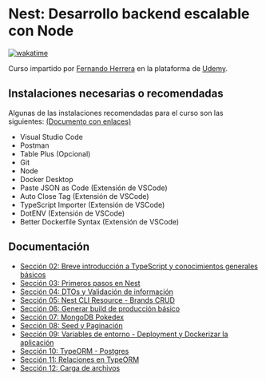# Nest: Desarrollo backend escalable con Node

[![wakatime](https://wakatime.com/badge/user/8ef73281-6d0a-4758-af11-fd880ca3009c/project/728d7a26-a393-49f1-8c75-afb54478087a.svg?style=for-the-badge)](https://wakatime.com/badge/user/8ef73281-6d0a-4758-af11-fd880ca3009c/project/728d7a26-a393-49f1-8c75-afb54478087a)

Curso impartido por [Fernando Herrera](https://fernando-herrera.com/#/) en la plataforma de [Udemy](https://www.udemy.com/course/nest-framework/).

## Instalaciones necesarias o recomendadas

Algunas de las instalaciones recomendadas para el curso son las siguientes: [(Documento con enlaces)](https://gist.github.com/Klerith/c0ef4f48d986e2cf3308bb54fff84ea5)

- Visual Studio Code
- Postman
- Table Plus (Opcional)
- Git
- Node
- Docker Desktop
- Paste JSON as Code (Extensión de VSCode)
- Auto Close Tag (Extensión de VSCode)
- TypeScript Importer (Extensión de VSCode)
- DotENV (Extensión de VSCode)
- Better Dockerfile Syntax (Extensión de VSCode)

## Documentación

- [Sección 02: Breve introducción a TypeScript y conocimientos generales básicos](./02-Introduccion_TypeScript/README.md)
- [Sección 03: Primeros pasos en Nest](./03-Primes_pasos_Nest/README.md)
- [Sección 04: DTOs y Validación de información](./04-DTOs_Validacion_informacion/README.md)
- [Sección 05: Nest CLI Resource - Brands CRUD](./05-Nest_CLI_Resource_Brands_CRUD/README.md)
- [Sección 06: Generar build de producción básico](./06-Generar_build_produccion_basico/README.md)
- [Sección 07: MongoDB Pokedex](./07-MongoDB_Pokedex/README.md)
- [Sección 08: Seed y Paginación](./08-Seed_Paginacion/README.md)
- [Sección 09: Variables de entorno - Deployment y Dockerizar la aplicación](./09-Variables_Entorno_Deployment_Dockerizar/README.md)
- [Sección 10: TypeORM - Postgres](./10-TypeORM_Postgres/README.md)
- [Sección 11: Relaciones en TypeORM](./11-Relaciones_TypeORM/README.md)
- [Sección 12: Carga de archivos](./12-Carga_archivos/README.md)
